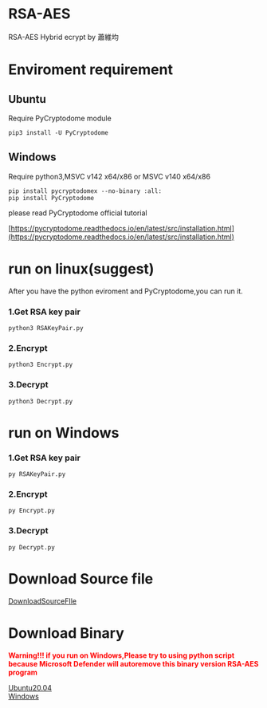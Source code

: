 # RSA-AES
RSA-AES Hybrid ecrypt by 蕭維均

# Enviroment requirement

## Ubuntu
Require PyCryptodome module
```
pip3 install -U PyCryptodome
```

## Windows

Require python3,MSVC v142 x64/x86 or MSVC v140 x64/x86

```
pip install pycryptodomex --no-binary :all:
pip install PyCryptodome
```

please read PyCryptodome official tutorial

[https://pycryptodome.readthedocs.io/en/latest/src/installation.html](https://pycryptodome.readthedocs.io/en/latest/src/installation.html)

# run on linux(suggest)

After you have the python eviroment and PyCryptodome,you can run it.

### 1.Get RSA key pair

```
python3 RSAKeyPair.py
```

### 2.Encrypt

```
python3 Encrypt.py
```

### 3.Decrypt

```
python3 Decrypt.py
```

# run on Windows

### 1.Get RSA key pair

```
py RSAKeyPair.py
```

### 2.Encrypt

```
py Encrypt.py
```

### 3.Decrypt

```
py Decrypt.py
```


# Download Source file

[DownloadSourceFIle](https://github.com/AlexTrinityBlock/RSA-AES/archive/refs/heads/master.zip)

# Download Binary

<span style="color:red">**Warning!!! if you run on Windows,Please try to using python script because Microsoft Defender will autoremove this binary version RSA-AES program**</span>

[Ubuntu20.04](https://github.com/AlexTrinityBlock/RSA-AES/raw/master/Executable/Ubuntu20.04.zip)  
[Windows](https://github.com/AlexTrinityBlock/RSA-AES/raw/master/Executable/Windows_64bit.zip)
